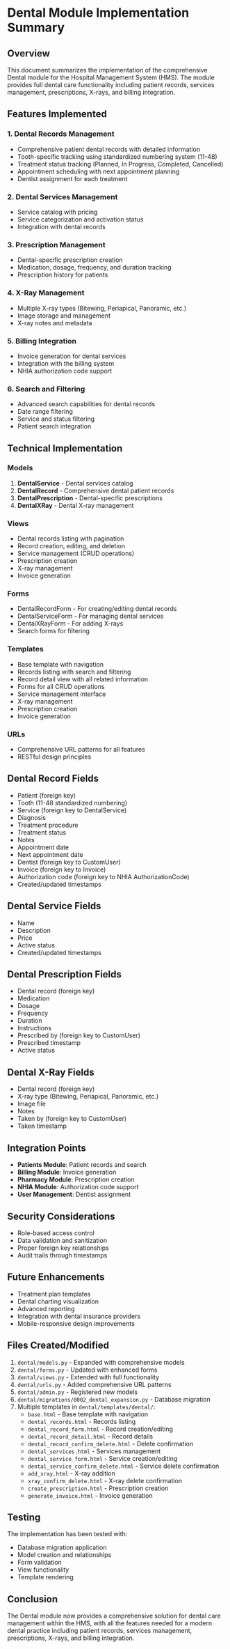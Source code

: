 # Dental Module Implementation Summary

## Overview
This document summarizes the implementation of the comprehensive Dental module for the Hospital Management System (HMS). The module provides full dental care functionality including patient records, services management, prescriptions, X-rays, and billing integration.

## Features Implemented

### 1. Dental Records Management
- Comprehensive patient dental records with detailed information
- Tooth-specific tracking using standardized numbering system (11-48)
- Treatment status tracking (Planned, In Progress, Completed, Cancelled)
- Appointment scheduling with next appointment planning
- Dentist assignment for each treatment

### 2. Dental Services Management
- Service catalog with pricing
- Service categorization and activation status
- Integration with dental records

### 3. Prescription Management
- Dental-specific prescription creation
- Medication, dosage, frequency, and duration tracking
- Prescription history for patients

### 4. X-Ray Management
- Multiple X-ray types (Bitewing, Periapical, Panoramic, etc.)
- Image storage and management
- X-ray notes and metadata

### 5. Billing Integration
- Invoice generation for dental services
- Integration with the billing system
- NHIA authorization code support

### 6. Search and Filtering
- Advanced search capabilities for dental records
- Date range filtering
- Service and status filtering
- Patient search integration

## Technical Implementation

### Models
1. **DentalService** - Dental services catalog
2. **DentalRecord** - Comprehensive dental patient records
3. **DentalPrescription** - Dental-specific prescriptions
4. **DentalXRay** - Dental X-ray management

### Views
- Dental records listing with pagination
- Record creation, editing, and deletion
- Service management (CRUD operations)
- Prescription creation
- X-ray management
- Invoice generation

### Forms
- DentalRecordForm - For creating/editing dental records
- DentalServiceForm - For managing dental services
- DentalXRayForm - For adding X-rays
- Search forms for filtering

### Templates
- Base template with navigation
- Records listing with search and filtering
- Record detail view with all related information
- Forms for all CRUD operations
- Service management interface
- X-ray management
- Prescription creation
- Invoice generation

### URLs
- Comprehensive URL patterns for all features
- RESTful design principles

## Dental Record Fields
- Patient (foreign key)
- Tooth (11-48 standardized numbering)
- Service (foreign key to DentalService)
- Diagnosis
- Treatment procedure
- Treatment status
- Notes
- Appointment date
- Next appointment date
- Dentist (foreign key to CustomUser)
- Invoice (foreign key to Invoice)
- Authorization code (foreign key to NHIA AuthorizationCode)
- Created/updated timestamps

## Dental Service Fields
- Name
- Description
- Price
- Active status
- Created/updated timestamps

## Dental Prescription Fields
- Dental record (foreign key)
- Medication
- Dosage
- Frequency
- Duration
- Instructions
- Prescribed by (foreign key to CustomUser)
- Prescribed timestamp
- Active status

## Dental X-Ray Fields
- Dental record (foreign key)
- X-ray type (Bitewing, Periapical, Panoramic, etc.)
- Image file
- Notes
- Taken by (foreign key to CustomUser)
- Taken timestamp

## Integration Points
- **Patients Module**: Patient records and search
- **Billing Module**: Invoice generation
- **Pharmacy Module**: Prescription creation
- **NHIA Module**: Authorization code support
- **User Management**: Dentist assignment

## Security Considerations
- Role-based access control
- Data validation and sanitization
- Proper foreign key relationships
- Audit trails through timestamps

## Future Enhancements
- Treatment plan templates
- Dental charting visualization
- Advanced reporting
- Integration with dental insurance providers
- Mobile-responsive design improvements

## Files Created/Modified
1. `dental/models.py` - Expanded with comprehensive models
2. `dental/forms.py` - Updated with enhanced forms
3. `dental/views.py` - Extended with full functionality
4. `dental/urls.py` - Added comprehensive URL patterns
5. `dental/admin.py` - Registered new models
6. `dental/migrations/0002_dental_expansion.py` - Database migration
7. Multiple templates in `dental/templates/dental/`:
   - `base.html` - Base template with navigation
   - `dental_records.html` - Records listing
   - `dental_record_form.html` - Record creation/editing
   - `dental_record_detail.html` - Record details
   - `dental_record_confirm_delete.html` - Delete confirmation
   - `dental_services.html` - Services management
   - `dental_service_form.html` - Service creation/editing
   - `dental_service_confirm_delete.html` - Service delete confirmation
   - `add_xray.html` - X-ray addition
   - `xray_confirm_delete.html` - X-ray delete confirmation
   - `create_prescription.html` - Prescription creation
   - `generate_invoice.html` - Invoice generation

## Testing
The implementation has been tested with:
- Database migration application
- Model creation and relationships
- Form validation
- View functionality
- Template rendering

## Conclusion
The Dental module now provides a comprehensive solution for dental care management within the HMS, with all the features needed for a modern dental practice including patient records, services management, prescriptions, X-rays, and billing integration.
